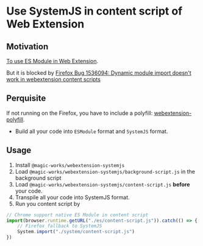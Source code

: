 # Use SystemJS in content script of Web Extension

## Motivation

[To use ES Module in Web Extension](https://jack-works.github.io/bayesian-conspiracy/#/./experiments/2019/sept-web-ext-with-esm.md).

But it is blocked by [Firefox Bug 1536094: Dynamic module import doesn't work in webextension content scripts](https://bugzilla.mozilla.org/show_bug.cgi?id=1536094)

## Perquisite

If not running on the Firefox, you have to include a polyfill: [webextension-polyfill](https://github.com/DimensionDev/webextension-polyfill).

-   Build all your code into `ESModule` format and `SystemJS` format.

## Usage

1. Install `@magic-works/webextension-systemjs`
2. Load `@magic-works/webextension-systemjs/background-script.js` in the background script
3. Load `@magic-works/webextension-systemjs/content-script.js` **before** your code.
4. Transpile all your code into SystemJS format.
5. Run you content script by

```js
// Chrome support native ES Module in content script
import(browser.runtime.getURL("./es/content-script.js")).catch(() => {
    // Firefox fallback to SystemJS
    System.import("./system/content-script.js")
})
```
